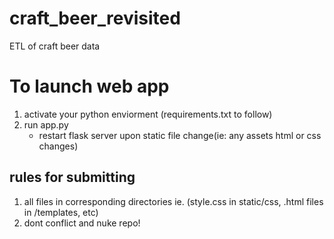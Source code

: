 # craft_beer_revisited
ETL of craft beer data
# To launch web app
1. activate your python enviorment (requirements.txt to follow)
2. run app.py 
    * restart flask server upon static file change(ie: any assets html or css changes)

## rules for submitting
1. all files in corresponding directories ie. (style.css in static/css, .html files in /templates, etc)
2. dont conflict and nuke repo!
